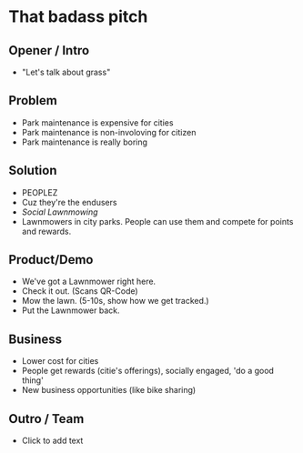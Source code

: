 # That badass pitch

## Opener / Intro

- "Let's talk about grass"

## Problem

- Park maintenance is expensive for cities
- Park maintenance is non-involoving for citizen
- Park maintenance is really boring

## Solution

- PEOPLEZ
- Cuz they're the endusers 
- *Social Lawnmowing*
- Lawnmowers in city parks. People can use them and compete for points and rewards.

## Product/Demo

- We've got a Lawnmower right here.
- Check it out. (Scans QR-Code)
- Mow the lawn. (5-10s, show how we get tracked.)
- Put the Lawnmower back.

## Business

- Lower cost for cities
- People get rewards (citie's offerings), socially engaged, 'do a good thing'
- New business opportunities (like bike sharing)

## Outro / Team

- Click to add text
